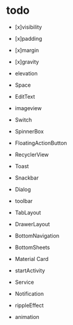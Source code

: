 # todo

- [x]visibility
- [x]padding
- [x]margin
- [x]gravity
- elevation


- Space
- EditText
- imageview
- Switch
- SpinnerBox
- FloatingActionButton
- RecyclerView

- Toast
- Snackbar
- Dialog

- toolbar
- TabLayout
- DrawerLayout
- BottomNavigation
- BottomSheets
- Material Card

- startActivity
- Service
- Notification


- rippleEffect
- animation